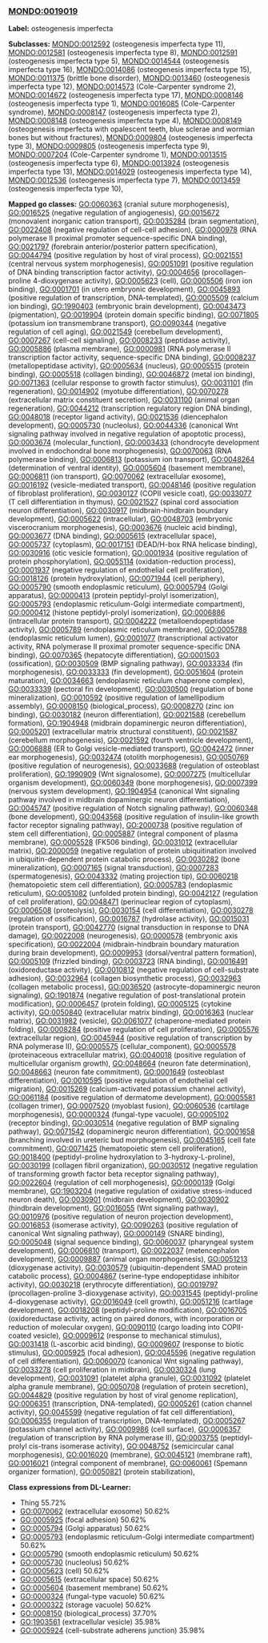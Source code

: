 
### [MONDO:0019019](http://purl.obolibrary.org/obo/MONDO_0019019)
**Label:** osteogenesis imperfecta

**Subclasses:** [MONDO:0012592](http://purl.obolibrary.org/obo/MONDO_0012592) (osteogenesis imperfecta type 11), [MONDO:0012581](http://purl.obolibrary.org/obo/MONDO_0012581) (osteogenesis imperfecta type 8), [MONDO:0012591](http://purl.obolibrary.org/obo/MONDO_0012591) (osteogenesis imperfecta type 5), [MONDO:0014544](http://purl.obolibrary.org/obo/MONDO_0014544) (osteogenesis imperfecta type 16), [MONDO:0014086](http://purl.obolibrary.org/obo/MONDO_0014086) (osteogenesis imperfecta type 15), [MONDO:0011375](http://purl.obolibrary.org/obo/MONDO_0011375) (brittle bone disorder), [MONDO:0013460](http://purl.obolibrary.org/obo/MONDO_0013460) (osteogenesis imperfecta type 12), [MONDO:0014573](http://purl.obolibrary.org/obo/MONDO_0014573) (Cole-Carpenter syndrome 2), [MONDO:0014672](http://purl.obolibrary.org/obo/MONDO_0014672) (osteogenesis imperfecta type 17), [MONDO:0008146](http://purl.obolibrary.org/obo/MONDO_0008146) (osteogenesis imperfecta type 1), [MONDO:0016085](http://purl.obolibrary.org/obo/MONDO_0016085) (Cole-Carpenter syndrome), [MONDO:0008147](http://purl.obolibrary.org/obo/MONDO_0008147) (osteogenesis imperfecta type 2), [MONDO:0008148](http://purl.obolibrary.org/obo/MONDO_0008148) (osteogenesis imperfecta type 4), [MONDO:0008149](http://purl.obolibrary.org/obo/MONDO_0008149) (osteogenesis imperfecta with opalescent teeth, blue sclerae and wormian bones but without fractures), [MONDO:0009804](http://purl.obolibrary.org/obo/MONDO_0009804) (osteogenesis imperfecta type 3), [MONDO:0009805](http://purl.obolibrary.org/obo/MONDO_0009805) (osteogenesis imperfecta type 9), [MONDO:0007204](http://purl.obolibrary.org/obo/MONDO_0007204) (Cole-Carpenter syndrome 1), [MONDO:0013515](http://purl.obolibrary.org/obo/MONDO_0013515) (osteogenesis imperfecta type 6), [MONDO:0013924](http://purl.obolibrary.org/obo/MONDO_0013924) (osteogenesis imperfecta type 13), [MONDO:0014029](http://purl.obolibrary.org/obo/MONDO_0014029) (osteogenesis imperfecta type 14), [MONDO:0012536](http://purl.obolibrary.org/obo/MONDO_0012536) (osteogenesis imperfecta type 7), [MONDO:0013459](http://purl.obolibrary.org/obo/MONDO_0013459) (osteogenesis imperfecta type 10), 

**Mapped go classes:** [GO:0060363](http://purl.obolibrary.org/obo/GO_0060363) (cranial suture morphogenesis), [GO:0016525](http://purl.obolibrary.org/obo/GO_0016525) (negative regulation of angiogenesis), [GO:0015672](http://purl.obolibrary.org/obo/GO_0015672) (monovalent inorganic cation transport), [GO:0035284](http://purl.obolibrary.org/obo/GO_0035284) (brain segmentation), [GO:0022408](http://purl.obolibrary.org/obo/GO_0022408) (negative regulation of cell-cell adhesion), [GO:0000978](http://purl.obolibrary.org/obo/GO_0000978) (RNA polymerase II proximal promoter sequence-specific DNA binding), [GO:0021797](http://purl.obolibrary.org/obo/GO_0021797) (forebrain anterior/posterior pattern specification), [GO:0044794](http://purl.obolibrary.org/obo/GO_0044794) (positive regulation by host of viral process), [GO:0021551](http://purl.obolibrary.org/obo/GO_0021551) (central nervous system morphogenesis), [GO:0051091](http://purl.obolibrary.org/obo/GO_0051091) (positive regulation of DNA binding transcription factor activity), [GO:0004656](http://purl.obolibrary.org/obo/GO_0004656) (procollagen-proline 4-dioxygenase activity), [GO:0005623](http://purl.obolibrary.org/obo/GO_0005623) (cell), [GO:0005506](http://purl.obolibrary.org/obo/GO_0005506) (iron ion binding), [GO:0001701](http://purl.obolibrary.org/obo/GO_0001701) (in utero embryonic development), [GO:0045893](http://purl.obolibrary.org/obo/GO_0045893) (positive regulation of transcription, DNA-templated), [GO:0005509](http://purl.obolibrary.org/obo/GO_0005509) (calcium ion binding), [GO:1990403](http://purl.obolibrary.org/obo/GO_1990403) (embryonic brain development), [GO:0043473](http://purl.obolibrary.org/obo/GO_0043473) (pigmentation), [GO:0019904](http://purl.obolibrary.org/obo/GO_0019904) (protein domain specific binding), [GO:0071805](http://purl.obolibrary.org/obo/GO_0071805) (potassium ion transmembrane transport), [GO:0090344](http://purl.obolibrary.org/obo/GO_0090344) (negative regulation of cell aging), [GO:0021549](http://purl.obolibrary.org/obo/GO_0021549) (cerebellum development), [GO:0007267](http://purl.obolibrary.org/obo/GO_0007267) (cell-cell signaling), [GO:0008233](http://purl.obolibrary.org/obo/GO_0008233) (peptidase activity), [GO:0005886](http://purl.obolibrary.org/obo/GO_0005886) (plasma membrane), [GO:0000981](http://purl.obolibrary.org/obo/GO_0000981) (RNA polymerase II transcription factor activity, sequence-specific DNA binding), [GO:0008237](http://purl.obolibrary.org/obo/GO_0008237) (metallopeptidase activity), [GO:0005634](http://purl.obolibrary.org/obo/GO_0005634) (nucleus), [GO:0005515](http://purl.obolibrary.org/obo/GO_0005515) (protein binding), [GO:0005518](http://purl.obolibrary.org/obo/GO_0005518) (collagen binding), [GO:0046872](http://purl.obolibrary.org/obo/GO_0046872) (metal ion binding), [GO:0071363](http://purl.obolibrary.org/obo/GO_0071363) (cellular response to growth factor stimulus), [GO:0031101](http://purl.obolibrary.org/obo/GO_0031101) (fin regeneration), [GO:0014902](http://purl.obolibrary.org/obo/GO_0014902) (myotube differentiation), [GO:0070278](http://purl.obolibrary.org/obo/GO_0070278) (extracellular matrix constituent secretion), [GO:0031100](http://purl.obolibrary.org/obo/GO_0031100) (animal organ regeneration), [GO:0044212](http://purl.obolibrary.org/obo/GO_0044212) (transcription regulatory region DNA binding), [GO:0048018](http://purl.obolibrary.org/obo/GO_0048018) (receptor ligand activity), [GO:0021536](http://purl.obolibrary.org/obo/GO_0021536) (diencephalon development), [GO:0005730](http://purl.obolibrary.org/obo/GO_0005730) (nucleolus), [GO:0044336](http://purl.obolibrary.org/obo/GO_0044336) (canonical Wnt signaling pathway involved in negative regulation of apoptotic process), [GO:0003674](http://purl.obolibrary.org/obo/GO_0003674) (molecular_function), [GO:0003433](http://purl.obolibrary.org/obo/GO_0003433) (chondrocyte development involved in endochondral bone morphogenesis), [GO:0070063](http://purl.obolibrary.org/obo/GO_0070063) (RNA polymerase binding), [GO:0006813](http://purl.obolibrary.org/obo/GO_0006813) (potassium ion transport), [GO:0048264](http://purl.obolibrary.org/obo/GO_0048264) (determination of ventral identity), [GO:0005604](http://purl.obolibrary.org/obo/GO_0005604) (basement membrane), [GO:0006811](http://purl.obolibrary.org/obo/GO_0006811) (ion transport), [GO:0070062](http://purl.obolibrary.org/obo/GO_0070062) (extracellular exosome), [GO:0016192](http://purl.obolibrary.org/obo/GO_0016192) (vesicle-mediated transport), [GO:0048146](http://purl.obolibrary.org/obo/GO_0048146) (positive regulation of fibroblast proliferation), [GO:0030127](http://purl.obolibrary.org/obo/GO_0030127) (COPII vesicle coat), [GO:0033077](http://purl.obolibrary.org/obo/GO_0033077) (T cell differentiation in thymus), [GO:0021527](http://purl.obolibrary.org/obo/GO_0021527) (spinal cord association neuron differentiation), [GO:0030917](http://purl.obolibrary.org/obo/GO_0030917) (midbrain-hindbrain boundary development), [GO:0005622](http://purl.obolibrary.org/obo/GO_0005622) (intracellular), [GO:0048703](http://purl.obolibrary.org/obo/GO_0048703) (embryonic viscerocranium morphogenesis), [GO:0003676](http://purl.obolibrary.org/obo/GO_0003676) (nucleic acid binding), [GO:0003677](http://purl.obolibrary.org/obo/GO_0003677) (DNA binding), [GO:0005615](http://purl.obolibrary.org/obo/GO_0005615) (extracellular space), [GO:0005737](http://purl.obolibrary.org/obo/GO_0005737) (cytoplasm), [GO:0017151](http://purl.obolibrary.org/obo/GO_0017151) (DEAD/H-box RNA helicase binding), [GO:0030916](http://purl.obolibrary.org/obo/GO_0030916) (otic vesicle formation), [GO:0001934](http://purl.obolibrary.org/obo/GO_0001934) (positive regulation of protein phosphorylation), [GO:0055114](http://purl.obolibrary.org/obo/GO_0055114) (oxidation-reduction process), [GO:0001937](http://purl.obolibrary.org/obo/GO_0001937) (negative regulation of endothelial cell proliferation), [GO:0018126](http://purl.obolibrary.org/obo/GO_0018126) (protein hydroxylation), [GO:0071944](http://purl.obolibrary.org/obo/GO_0071944) (cell periphery), [GO:0005790](http://purl.obolibrary.org/obo/GO_0005790) (smooth endoplasmic reticulum), [GO:0005794](http://purl.obolibrary.org/obo/GO_0005794) (Golgi apparatus), [GO:0000413](http://purl.obolibrary.org/obo/GO_0000413) (protein peptidyl-prolyl isomerization), [GO:0005793](http://purl.obolibrary.org/obo/GO_0005793) (endoplasmic reticulum-Golgi intermediate compartment), [GO:0000412](http://purl.obolibrary.org/obo/GO_0000412) (histone peptidyl-prolyl isomerization), [GO:0006886](http://purl.obolibrary.org/obo/GO_0006886) (intracellular protein transport), [GO:0004222](http://purl.obolibrary.org/obo/GO_0004222) (metalloendopeptidase activity), [GO:0005789](http://purl.obolibrary.org/obo/GO_0005789) (endoplasmic reticulum membrane), [GO:0005788](http://purl.obolibrary.org/obo/GO_0005788) (endoplasmic reticulum lumen), [GO:0001077](http://purl.obolibrary.org/obo/GO_0001077) (transcriptional activator activity, RNA polymerase II proximal promoter sequence-specific DNA binding), [GO:0070365](http://purl.obolibrary.org/obo/GO_0070365) (hepatocyte differentiation), [GO:0001503](http://purl.obolibrary.org/obo/GO_0001503) (ossification), [GO:0030509](http://purl.obolibrary.org/obo/GO_0030509) (BMP signaling pathway), [GO:0033334](http://purl.obolibrary.org/obo/GO_0033334) (fin morphogenesis), [GO:0033333](http://purl.obolibrary.org/obo/GO_0033333) (fin development), [GO:0051604](http://purl.obolibrary.org/obo/GO_0051604) (protein maturation), [GO:0034663](http://purl.obolibrary.org/obo/GO_0034663) (endoplasmic reticulum chaperone complex), [GO:0033339](http://purl.obolibrary.org/obo/GO_0033339) (pectoral fin development), [GO:0030500](http://purl.obolibrary.org/obo/GO_0030500) (regulation of bone mineralization), [GO:0010592](http://purl.obolibrary.org/obo/GO_0010592) (positive regulation of lamellipodium assembly), [GO:0008150](http://purl.obolibrary.org/obo/GO_0008150) (biological_process), [GO:0008270](http://purl.obolibrary.org/obo/GO_0008270) (zinc ion binding), [GO:0030182](http://purl.obolibrary.org/obo/GO_0030182) (neuron differentiation), [GO:0021588](http://purl.obolibrary.org/obo/GO_0021588) (cerebellum formation), [GO:1904948](http://purl.obolibrary.org/obo/GO_1904948) (midbrain dopaminergic neuron differentiation), [GO:0005201](http://purl.obolibrary.org/obo/GO_0005201) (extracellular matrix structural constituent), [GO:0021587](http://purl.obolibrary.org/obo/GO_0021587) (cerebellum morphogenesis), [GO:0021592](http://purl.obolibrary.org/obo/GO_0021592) (fourth ventricle development), [GO:0006888](http://purl.obolibrary.org/obo/GO_0006888) (ER to Golgi vesicle-mediated transport), [GO:0042472](http://purl.obolibrary.org/obo/GO_0042472) (inner ear morphogenesis), [GO:0032474](http://purl.obolibrary.org/obo/GO_0032474) (otolith morphogenesis), [GO:0050769](http://purl.obolibrary.org/obo/GO_0050769) (positive regulation of neurogenesis), [GO:0033688](http://purl.obolibrary.org/obo/GO_0033688) (regulation of osteoblast proliferation), [GO:1990909](http://purl.obolibrary.org/obo/GO_1990909) (Wnt signalosome), [GO:0007275](http://purl.obolibrary.org/obo/GO_0007275) (multicellular organism development), [GO:0060349](http://purl.obolibrary.org/obo/GO_0060349) (bone morphogenesis), [GO:0007399](http://purl.obolibrary.org/obo/GO_0007399) (nervous system development), [GO:1904954](http://purl.obolibrary.org/obo/GO_1904954) (canonical Wnt signaling pathway involved in midbrain dopaminergic neuron differentiation), [GO:0045747](http://purl.obolibrary.org/obo/GO_0045747) (positive regulation of Notch signaling pathway), [GO:0060348](http://purl.obolibrary.org/obo/GO_0060348) (bone development), [GO:0043568](http://purl.obolibrary.org/obo/GO_0043568) (positive regulation of insulin-like growth factor receptor signaling pathway), [GO:2000738](http://purl.obolibrary.org/obo/GO_2000738) (positive regulation of stem cell differentiation), [GO:0005887](http://purl.obolibrary.org/obo/GO_0005887) (integral component of plasma membrane), [GO:0005528](http://purl.obolibrary.org/obo/GO_0005528) (FK506 binding), [GO:0031012](http://purl.obolibrary.org/obo/GO_0031012) (extracellular matrix), [GO:2000059](http://purl.obolibrary.org/obo/GO_2000059) (negative regulation of protein ubiquitination involved in ubiquitin-dependent protein catabolic process), [GO:0030282](http://purl.obolibrary.org/obo/GO_0030282) (bone mineralization), [GO:0007165](http://purl.obolibrary.org/obo/GO_0007165) (signal transduction), [GO:0007283](http://purl.obolibrary.org/obo/GO_0007283) (spermatogenesis), [GO:0043332](http://purl.obolibrary.org/obo/GO_0043332) (mating projection tip), [GO:0060218](http://purl.obolibrary.org/obo/GO_0060218) (hematopoietic stem cell differentiation), [GO:0005783](http://purl.obolibrary.org/obo/GO_0005783) (endoplasmic reticulum), [GO:0051082](http://purl.obolibrary.org/obo/GO_0051082) (unfolded protein binding), [GO:0042127](http://purl.obolibrary.org/obo/GO_0042127) (regulation of cell proliferation), [GO:0048471](http://purl.obolibrary.org/obo/GO_0048471) (perinuclear region of cytoplasm), [GO:0006508](http://purl.obolibrary.org/obo/GO_0006508) (proteolysis), [GO:0030154](http://purl.obolibrary.org/obo/GO_0030154) (cell differentiation), [GO:0030278](http://purl.obolibrary.org/obo/GO_0030278) (regulation of ossification), [GO:0016787](http://purl.obolibrary.org/obo/GO_0016787) (hydrolase activity), [GO:0015031](http://purl.obolibrary.org/obo/GO_0015031) (protein transport), [GO:0042770](http://purl.obolibrary.org/obo/GO_0042770) (signal transduction in response to DNA damage), [GO:0022008](http://purl.obolibrary.org/obo/GO_0022008) (neurogenesis), [GO:0000578](http://purl.obolibrary.org/obo/GO_0000578) (embryonic axis specification), [GO:0022004](http://purl.obolibrary.org/obo/GO_0022004) (midbrain-hindbrain boundary maturation during brain development), [GO:0009953](http://purl.obolibrary.org/obo/GO_0009953) (dorsal/ventral pattern formation), [GO:0005109](http://purl.obolibrary.org/obo/GO_0005109) (frizzled binding), [GO:0003723](http://purl.obolibrary.org/obo/GO_0003723) (RNA binding), [GO:0016491](http://purl.obolibrary.org/obo/GO_0016491) (oxidoreductase activity), [GO:0010812](http://purl.obolibrary.org/obo/GO_0010812) (negative regulation of cell-substrate adhesion), [GO:0032964](http://purl.obolibrary.org/obo/GO_0032964) (collagen biosynthetic process), [GO:0032963](http://purl.obolibrary.org/obo/GO_0032963) (collagen metabolic process), [GO:0036520](http://purl.obolibrary.org/obo/GO_0036520) (astrocyte-dopaminergic neuron signaling), [GO:1901874](http://purl.obolibrary.org/obo/GO_1901874) (negative regulation of post-translational protein modification), [GO:0006457](http://purl.obolibrary.org/obo/GO_0006457) (protein folding), [GO:0005125](http://purl.obolibrary.org/obo/GO_0005125) (cytokine activity), [GO:0050840](http://purl.obolibrary.org/obo/GO_0050840) (extracellular matrix binding), [GO:0016363](http://purl.obolibrary.org/obo/GO_0016363) (nuclear matrix), [GO:0031982](http://purl.obolibrary.org/obo/GO_0031982) (vesicle), [GO:0061077](http://purl.obolibrary.org/obo/GO_0061077) (chaperone-mediated protein folding), [GO:0008284](http://purl.obolibrary.org/obo/GO_0008284) (positive regulation of cell proliferation), [GO:0005576](http://purl.obolibrary.org/obo/GO_0005576) (extracellular region), [GO:0045944](http://purl.obolibrary.org/obo/GO_0045944) (positive regulation of transcription by RNA polymerase II), [GO:0005575](http://purl.obolibrary.org/obo/GO_0005575) (cellular_component), [GO:0005578](http://purl.obolibrary.org/obo/GO_0005578) (proteinaceous extracellular matrix), [GO:0040018](http://purl.obolibrary.org/obo/GO_0040018) (positive regulation of multicellular organism growth), [GO:0048664](http://purl.obolibrary.org/obo/GO_0048664) (neuron fate determination), [GO:0048663](http://purl.obolibrary.org/obo/GO_0048663) (neuron fate commitment), [GO:0001649](http://purl.obolibrary.org/obo/GO_0001649) (osteoblast differentiation), [GO:0010595](http://purl.obolibrary.org/obo/GO_0010595) (positive regulation of endothelial cell migration), [GO:0015269](http://purl.obolibrary.org/obo/GO_0015269) (calcium-activated potassium channel activity), [GO:0061184](http://purl.obolibrary.org/obo/GO_0061184) (positive regulation of dermatome development), [GO:0005581](http://purl.obolibrary.org/obo/GO_0005581) (collagen trimer), [GO:0007520](http://purl.obolibrary.org/obo/GO_0007520) (myoblast fusion), [GO:0060536](http://purl.obolibrary.org/obo/GO_0060536) (cartilage morphogenesis), [GO:0000324](http://purl.obolibrary.org/obo/GO_0000324) (fungal-type vacuole), [GO:0005102](http://purl.obolibrary.org/obo/GO_0005102) (receptor binding), [GO:0030514](http://purl.obolibrary.org/obo/GO_0030514) (negative regulation of BMP signaling pathway), [GO:0071542](http://purl.obolibrary.org/obo/GO_0071542) (dopaminergic neuron differentiation), [GO:0001658](http://purl.obolibrary.org/obo/GO_0001658) (branching involved in ureteric bud morphogenesis), [GO:0045165](http://purl.obolibrary.org/obo/GO_0045165) (cell fate commitment), [GO:0071425](http://purl.obolibrary.org/obo/GO_0071425) (hematopoietic stem cell proliferation), [GO:0018400](http://purl.obolibrary.org/obo/GO_0018400) (peptidyl-proline hydroxylation to 3-hydroxy-L-proline), [GO:0030199](http://purl.obolibrary.org/obo/GO_0030199) (collagen fibril organization), [GO:0030512](http://purl.obolibrary.org/obo/GO_0030512) (negative regulation of transforming growth factor beta receptor signaling pathway), [GO:0022604](http://purl.obolibrary.org/obo/GO_0022604) (regulation of cell morphogenesis), [GO:0000139](http://purl.obolibrary.org/obo/GO_0000139) (Golgi membrane), [GO:1903204](http://purl.obolibrary.org/obo/GO_1903204) (negative regulation of oxidative stress-induced neuron death), [GO:0030901](http://purl.obolibrary.org/obo/GO_0030901) (midbrain development), [GO:0030902](http://purl.obolibrary.org/obo/GO_0030902) (hindbrain development), [GO:0016055](http://purl.obolibrary.org/obo/GO_0016055) (Wnt signaling pathway), [GO:0010976](http://purl.obolibrary.org/obo/GO_0010976) (positive regulation of neuron projection development), [GO:0016853](http://purl.obolibrary.org/obo/GO_0016853) (isomerase activity), [GO:0090263](http://purl.obolibrary.org/obo/GO_0090263) (positive regulation of canonical Wnt signaling pathway), [GO:0000149](http://purl.obolibrary.org/obo/GO_0000149) (SNARE binding), [GO:0005048](http://purl.obolibrary.org/obo/GO_0005048) (signal sequence binding), [GO:0060037](http://purl.obolibrary.org/obo/GO_0060037) (pharyngeal system development), [GO:0006810](http://purl.obolibrary.org/obo/GO_0006810) (transport), [GO:0022037](http://purl.obolibrary.org/obo/GO_0022037) (metencephalon development), [GO:0009887](http://purl.obolibrary.org/obo/GO_0009887) (animal organ morphogenesis), [GO:0051213](http://purl.obolibrary.org/obo/GO_0051213) (dioxygenase activity), [GO:0030579](http://purl.obolibrary.org/obo/GO_0030579) (ubiquitin-dependent SMAD protein catabolic process), [GO:0004867](http://purl.obolibrary.org/obo/GO_0004867) (serine-type endopeptidase inhibitor activity), [GO:0030218](http://purl.obolibrary.org/obo/GO_0030218) (erythrocyte differentiation), [GO:0019797](http://purl.obolibrary.org/obo/GO_0019797) (procollagen-proline 3-dioxygenase activity), [GO:0031545](http://purl.obolibrary.org/obo/GO_0031545) (peptidyl-proline 4-dioxygenase activity), [GO:0016049](http://purl.obolibrary.org/obo/GO_0016049) (cell growth), [GO:0051216](http://purl.obolibrary.org/obo/GO_0051216) (cartilage development), [GO:0018208](http://purl.obolibrary.org/obo/GO_0018208) (peptidyl-proline modification), [GO:0016705](http://purl.obolibrary.org/obo/GO_0016705) (oxidoreductase activity, acting on paired donors, with incorporation or reduction of molecular oxygen), [GO:0090110](http://purl.obolibrary.org/obo/GO_0090110) (cargo loading into COPII-coated vesicle), [GO:0009612](http://purl.obolibrary.org/obo/GO_0009612) (response to mechanical stimulus), [GO:0031418](http://purl.obolibrary.org/obo/GO_0031418) (L-ascorbic acid binding), [GO:0009607](http://purl.obolibrary.org/obo/GO_0009607) (response to biotic stimulus), [GO:0005925](http://purl.obolibrary.org/obo/GO_0005925) (focal adhesion), [GO:0045596](http://purl.obolibrary.org/obo/GO_0045596) (negative regulation of cell differentiation), [GO:0060070](http://purl.obolibrary.org/obo/GO_0060070) (canonical Wnt signaling pathway), [GO:0033278](http://purl.obolibrary.org/obo/GO_0033278) (cell proliferation in midbrain), [GO:0030324](http://purl.obolibrary.org/obo/GO_0030324) (lung development), [GO:0031091](http://purl.obolibrary.org/obo/GO_0031091) (platelet alpha granule), [GO:0031092](http://purl.obolibrary.org/obo/GO_0031092) (platelet alpha granule membrane), [GO:0050708](http://purl.obolibrary.org/obo/GO_0050708) (regulation of protein secretion), [GO:0044829](http://purl.obolibrary.org/obo/GO_0044829) (positive regulation by host of viral genome replication), [GO:0006351](http://purl.obolibrary.org/obo/GO_0006351) (transcription, DNA-templated), [GO:0005261](http://purl.obolibrary.org/obo/GO_0005261) (cation channel activity), [GO:0045599](http://purl.obolibrary.org/obo/GO_0045599) (negative regulation of fat cell differentiation), [GO:0006355](http://purl.obolibrary.org/obo/GO_0006355) (regulation of transcription, DNA-templated), [GO:0005267](http://purl.obolibrary.org/obo/GO_0005267) (potassium channel activity), [GO:0009986](http://purl.obolibrary.org/obo/GO_0009986) (cell surface), [GO:0006357](http://purl.obolibrary.org/obo/GO_0006357) (regulation of transcription by RNA polymerase II), [GO:0003755](http://purl.obolibrary.org/obo/GO_0003755) (peptidyl-prolyl cis-trans isomerase activity), [GO:0048752](http://purl.obolibrary.org/obo/GO_0048752) (semicircular canal morphogenesis), [GO:0016020](http://purl.obolibrary.org/obo/GO_0016020) (membrane), [GO:0045121](http://purl.obolibrary.org/obo/GO_0045121) (membrane raft), [GO:0016021](http://purl.obolibrary.org/obo/GO_0016021) (integral component of membrane), [GO:0060061](http://purl.obolibrary.org/obo/GO_0060061) (Spemann organizer formation), [GO:0050821](http://purl.obolibrary.org/obo/GO_0050821) (protein stabilization), 

**Class expressions from DL-Learner:**

- Thing 55.72%
- [GO:0070062](http://purl.obolibrary.org/obo/GO_0070062) (extracellular exosome) 50.62%
- [GO:0005925](http://purl.obolibrary.org/obo/GO_0005925) (focal adhesion) 50.62%
- [GO:0005794](http://purl.obolibrary.org/obo/GO_0005794) (Golgi apparatus) 50.62%
- [GO:0005793](http://purl.obolibrary.org/obo/GO_0005793) (endoplasmic reticulum-Golgi intermediate compartment) 50.62%
- [GO:0005790](http://purl.obolibrary.org/obo/GO_0005790) (smooth endoplasmic reticulum) 50.62%
- [GO:0005730](http://purl.obolibrary.org/obo/GO_0005730) (nucleolus) 50.62%
- [GO:0005623](http://purl.obolibrary.org/obo/GO_0005623) (cell) 50.62%
- [GO:0005615](http://purl.obolibrary.org/obo/GO_0005615) (extracellular space) 50.62%
- [GO:0005604](http://purl.obolibrary.org/obo/GO_0005604) (basement membrane) 50.62%
- [GO:0000324](http://purl.obolibrary.org/obo/GO_0000324) (fungal-type vacuole) 50.62%
- [GO:0000322](http://purl.obolibrary.org/obo/GO_0000322) (storage vacuole) 50.62%
- [GO:0008150](http://purl.obolibrary.org/obo/GO_0008150) (biological_process) 37.70%
- [GO:1903561](http://purl.obolibrary.org/obo/GO_1903561) (extracellular vesicle) 35.98%
- [GO:0005924](http://purl.obolibrary.org/obo/GO_0005924) (cell-substrate adherens junction) 35.98%


